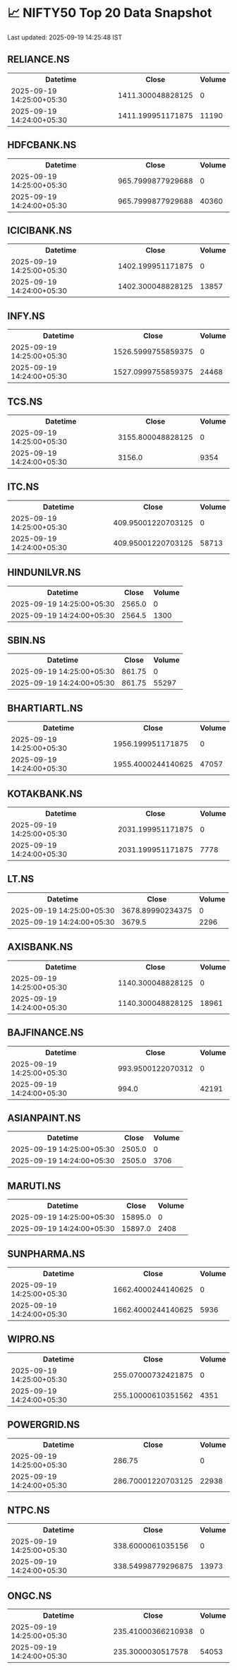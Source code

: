 # 📈 NIFTY50 Top 20 Data Snapshot

Last updated: 2025-09-19 14:25:48 IST

## RELIANCE.NS

<table>
  <tr><th>Datetime</th><th>Close</th><th>Volume</th></tr>
  <tr><td>2025-09-19 14:25:00+05:30</td><td>1411.300048828125</td><td>0</td></tr>
  <tr><td>2025-09-19 14:24:00+05:30</td><td>1411.199951171875</td><td>11190</td></tr>
</table>

## HDFCBANK.NS

<table>
  <tr><th>Datetime</th><th>Close</th><th>Volume</th></tr>
  <tr><td>2025-09-19 14:25:00+05:30</td><td>965.7999877929688</td><td>0</td></tr>
  <tr><td>2025-09-19 14:24:00+05:30</td><td>965.7999877929688</td><td>40360</td></tr>
</table>

## ICICIBANK.NS

<table>
  <tr><th>Datetime</th><th>Close</th><th>Volume</th></tr>
  <tr><td>2025-09-19 14:25:00+05:30</td><td>1402.199951171875</td><td>0</td></tr>
  <tr><td>2025-09-19 14:24:00+05:30</td><td>1402.300048828125</td><td>13857</td></tr>
</table>

## INFY.NS

<table>
  <tr><th>Datetime</th><th>Close</th><th>Volume</th></tr>
  <tr><td>2025-09-19 14:25:00+05:30</td><td>1526.5999755859375</td><td>0</td></tr>
  <tr><td>2025-09-19 14:24:00+05:30</td><td>1527.0999755859375</td><td>24468</td></tr>
</table>

## TCS.NS

<table>
  <tr><th>Datetime</th><th>Close</th><th>Volume</th></tr>
  <tr><td>2025-09-19 14:25:00+05:30</td><td>3155.800048828125</td><td>0</td></tr>
  <tr><td>2025-09-19 14:24:00+05:30</td><td>3156.0</td><td>9354</td></tr>
</table>

## ITC.NS

<table>
  <tr><th>Datetime</th><th>Close</th><th>Volume</th></tr>
  <tr><td>2025-09-19 14:25:00+05:30</td><td>409.95001220703125</td><td>0</td></tr>
  <tr><td>2025-09-19 14:24:00+05:30</td><td>409.95001220703125</td><td>58713</td></tr>
</table>

## HINDUNILVR.NS

<table>
  <tr><th>Datetime</th><th>Close</th><th>Volume</th></tr>
  <tr><td>2025-09-19 14:25:00+05:30</td><td>2565.0</td><td>0</td></tr>
  <tr><td>2025-09-19 14:24:00+05:30</td><td>2564.5</td><td>1300</td></tr>
</table>

## SBIN.NS

<table>
  <tr><th>Datetime</th><th>Close</th><th>Volume</th></tr>
  <tr><td>2025-09-19 14:25:00+05:30</td><td>861.75</td><td>0</td></tr>
  <tr><td>2025-09-19 14:24:00+05:30</td><td>861.75</td><td>55297</td></tr>
</table>

## BHARTIARTL.NS

<table>
  <tr><th>Datetime</th><th>Close</th><th>Volume</th></tr>
  <tr><td>2025-09-19 14:25:00+05:30</td><td>1956.199951171875</td><td>0</td></tr>
  <tr><td>2025-09-19 14:24:00+05:30</td><td>1955.4000244140625</td><td>47057</td></tr>
</table>

## KOTAKBANK.NS

<table>
  <tr><th>Datetime</th><th>Close</th><th>Volume</th></tr>
  <tr><td>2025-09-19 14:25:00+05:30</td><td>2031.199951171875</td><td>0</td></tr>
  <tr><td>2025-09-19 14:24:00+05:30</td><td>2031.199951171875</td><td>7778</td></tr>
</table>

## LT.NS

<table>
  <tr><th>Datetime</th><th>Close</th><th>Volume</th></tr>
  <tr><td>2025-09-19 14:25:00+05:30</td><td>3678.89990234375</td><td>0</td></tr>
  <tr><td>2025-09-19 14:24:00+05:30</td><td>3679.5</td><td>2296</td></tr>
</table>

## AXISBANK.NS

<table>
  <tr><th>Datetime</th><th>Close</th><th>Volume</th></tr>
  <tr><td>2025-09-19 14:25:00+05:30</td><td>1140.300048828125</td><td>0</td></tr>
  <tr><td>2025-09-19 14:24:00+05:30</td><td>1140.300048828125</td><td>18961</td></tr>
</table>

## BAJFINANCE.NS

<table>
  <tr><th>Datetime</th><th>Close</th><th>Volume</th></tr>
  <tr><td>2025-09-19 14:25:00+05:30</td><td>993.9500122070312</td><td>0</td></tr>
  <tr><td>2025-09-19 14:24:00+05:30</td><td>994.0</td><td>42191</td></tr>
</table>

## ASIANPAINT.NS

<table>
  <tr><th>Datetime</th><th>Close</th><th>Volume</th></tr>
  <tr><td>2025-09-19 14:25:00+05:30</td><td>2505.0</td><td>0</td></tr>
  <tr><td>2025-09-19 14:24:00+05:30</td><td>2505.0</td><td>3706</td></tr>
</table>

## MARUTI.NS

<table>
  <tr><th>Datetime</th><th>Close</th><th>Volume</th></tr>
  <tr><td>2025-09-19 14:25:00+05:30</td><td>15895.0</td><td>0</td></tr>
  <tr><td>2025-09-19 14:24:00+05:30</td><td>15897.0</td><td>2408</td></tr>
</table>

## SUNPHARMA.NS

<table>
  <tr><th>Datetime</th><th>Close</th><th>Volume</th></tr>
  <tr><td>2025-09-19 14:25:00+05:30</td><td>1662.4000244140625</td><td>0</td></tr>
  <tr><td>2025-09-19 14:24:00+05:30</td><td>1662.4000244140625</td><td>5936</td></tr>
</table>

## WIPRO.NS

<table>
  <tr><th>Datetime</th><th>Close</th><th>Volume</th></tr>
  <tr><td>2025-09-19 14:25:00+05:30</td><td>255.07000732421875</td><td>0</td></tr>
  <tr><td>2025-09-19 14:24:00+05:30</td><td>255.10000610351562</td><td>4351</td></tr>
</table>

## POWERGRID.NS

<table>
  <tr><th>Datetime</th><th>Close</th><th>Volume</th></tr>
  <tr><td>2025-09-19 14:25:00+05:30</td><td>286.75</td><td>0</td></tr>
  <tr><td>2025-09-19 14:24:00+05:30</td><td>286.70001220703125</td><td>22938</td></tr>
</table>

## NTPC.NS

<table>
  <tr><th>Datetime</th><th>Close</th><th>Volume</th></tr>
  <tr><td>2025-09-19 14:25:00+05:30</td><td>338.6000061035156</td><td>0</td></tr>
  <tr><td>2025-09-19 14:24:00+05:30</td><td>338.54998779296875</td><td>13973</td></tr>
</table>

## ONGC.NS

<table>
  <tr><th>Datetime</th><th>Close</th><th>Volume</th></tr>
  <tr><td>2025-09-19 14:25:00+05:30</td><td>235.41000366210938</td><td>0</td></tr>
  <tr><td>2025-09-19 14:24:00+05:30</td><td>235.3000030517578</td><td>54053</td></tr>
</table>

